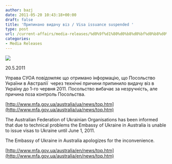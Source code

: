 ```yaml
---
author: bazj
date: 2011-05-20 10:43:18+00:00
draft: false
title: 'Припинано видачу віз / Visa issuance suspended '
type: post
url: /current-affairs/media-releases/%d0%9f%d1%80%d0%b8%d0%bf%d0%b8%d0%bd%d0%b0%d0%bd%d0%be-%d0%b2%d0%b8%d0%b4%d0%b0%d1%87%d1%83-%d0%b2%d1%96%d0%b7-visa-issuance-suspended/
categories:
- Media Releases
---
```


[![](http://www.ozeukes.com/wp-content/uploads/2011/05/Tryzub-thumbnail.jpg)
](http://www.ozeukes.com/wp-content/uploads/2011/05/Tryzub-thumbnail.jpg)

20.5.2011

Управа CУОA повідомляє що отримано інформацію, що Посольство України в Aвстралії  через технічні причини припинило видачу віз в Україну до 1-го червня 2011.
Посольство вибачає за незручність, але причина поза контроль Посольства.

[http://www.mfa.gov.ua/australia/ua/news/top.htm](http://www.mfa.gov.ua/australia/ua/news/top.htm)

**[](http://www.mfa.gov.ua/australia/en/news/detail/58364.htm)**

The Australian Federation of Ukrainian Organisations has been informed that due to technical problems the Embassy of Ukraine in Australia is unable to issue visas to Ukraine until June 1, 2011.

The Embassy of Ukraine in Australia apologizes for the inconvenience.

[http://www.mfa.gov.ua/australia/en/news/top.htm](http://www.mfa.gov.ua/australia/en/news/top.htm)
